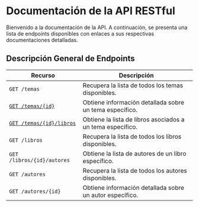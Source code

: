 # Documentación de la API RESTful

Bienvenido a la documentación de la API. A continuación, se presenta una lista
de endpoints disponibles con enlaces a sus respectivas documentaciones detalladas.

## Descripción General de Endpoints

| Recurso                    | Descripción |
| -------------------------- | ----------- |
| `GET /temas`               | Recupera la lista de todos los temas disponibles. |
| [`GET /temas/{id}`](./endpoints//get-temas-id.md)          | Obtiene información detallada sobre un tema específico. |
| [`GET /temas/{id}/libros`](./endpoints/get-temas-id-libros.md)   | Obtiene la lista de libros asociados a un tema específico. |
| `GET /libros`              | Recupera la lista de todos los libros disponibles. |
| `GET /libros/{id}/autores` | Obtiene la lista de autores de un libro específico. |
| `GET /autores`             | Recupera la lista de todos los autores disponibles. |
| `GET /autores/{id}`        | Obtiene información detallada sobre un autor específico. |